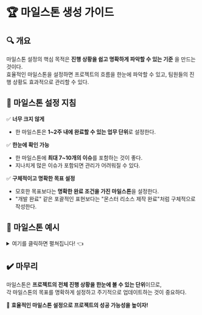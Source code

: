 # 🏆 마일스톤 생성 가이드

## 🔍 개요  
마일스톤 설정의 핵심 목적은 **진행 상황을 쉽고 명확하게 파악할 수 있는 기준** 을 만드는 것이다.  
효율적인 마일스톤을 설정하면 프로젝트의 흐름을 한눈에 파악할 수 있고, 팀원들의 진행 상황도 효과적으로 관리할 수 있다.

## 🎯 마일스톤 설정 지침  

✅ **너무 크지 않게**  
- 한 마일스톤은 **1~2주 내에 완료할 수 있는 업무 단위**로 설정한다.  

✅ **한눈에 확인 가능**  
- 한 마일스톤에 **최대 7~10개의 이슈**를 포함하는 것이 좋다.  
- 지나치게 많은 이슈가 포함되면 관리가 어려워질 수 있다.  

✅ **구체적이고 명확한 목표 설정**  
- 모호한 목표보다는 **명확한 완료 조건을 가진 마일스톤**을 설정한다.  
- "개발 완료" 같은 포괄적인 표현보다는 "몬스터 리소스 제작 완료"처럼 구체적으로 작성한다.  

## 📝 마일스톤 예시

<details>
<summary>여기를 클릭하면 펼쳐집니다! 👈</summary

### 🚀 1. 기획 단계  
#### 🚀 마일스톤 1: 핵심 게임 컨셉 확정 (1주)
- 메인 플레이 방식 문서화 (타이쿤/디펜스 시스템 개요 작성)
- 자원 및 경제 시스템 개요 확정 (생산, 소비, 업그레이드 방식 정의)
- 플레이어 목표 및 성장 방식 결정
- 코어 루프 정리 (게임 흐름 다이어그램 제작)

#### 🚀 마일스톤 2: 콘텐츠 상세 기획 완료 (1~2주)
- 몬스터 및 적 유닛 디자인 가이드라인 작성
- 스테이지별 진행 방식 및 웨이브 설계 문서 완성
- 업그레이드 및 성장 시스템 세부 문서 작성
- 재화 및 보상 시스템 기획 완료

#### 🚀 마일스톤 3: UI/UX 기획 확정 (1주)
- UI 구조 및 기본 레이아웃 확정 (와이어프레임 제작)
- 화면 전환 흐름 정의 및 UX 동선 설계
- 주요 인터랙션 (버튼, 피드백 애니메이션 등) 문서화
- 타워/생산 요소 UI 디자인 가이드라인 작성

### 🎨 2. 아트 제작 단계
#### 🎨 마일스톤 4: 배경 아트 1차 완성 (1주)
- 기본 타일 디자인 (필드, 도로, 장애물) 제작
- 스테이지별 배경 콘셉트 확정 및 기본 배경 제작
- UI 기본 아이콘 및 버튼 디자인 완료

#### 🎨 마일스톤 5: 몬스터 및 적 리소스 제작 (1~2주)
- 일반 몬스터 5종 (애니메이션 포함) 제작 완료
- 보스 몬스터 1종 (애니메이션 포함) 제작 완료
- 타워 및 생산 시설 디자인 완료

#### 🎨 마일스톤 6: 애니메이션 및 VFX 제작 (1주)
- 타워 공격 애니메이션 3종 제작
- 적 유닛 피격 애니메이션 3종 제작
- 자원 획득/업그레이드 효과 (VFX) 제작 완료
- 버튼 클릭 및 피드백 애니메이션 적용

### 💻 3. 프로그래밍 구현 단계
#### 💻 마일스톤 7: 시스템 구조 설계 및 기본 구현 (1주)
- 게임 데이터 저장/로드 시스템 구축 (세이브/로드 기능)
- 인풋 매니저 개발 완료 (터치 및 클릭 조작 처리)
- UI 기본 기능 구현 (버튼 인터랙션, 메뉴 전환 등)

#### 💻 마일스톤 8: 인게임 기능 개발 완료 (1~2주)
- 기본 타워 배치 및 공격 시스템 구현
- 적 유닛 이동 및 웨이브 시스템 적용
- 플레이어 성장 시스템 (레벨업, 업그레이드) 적용
- 보상 시스템 (자원 획득, 성장 반영) 구현

#### 💻 마일스톤 9: UI/UX 프로그래밍 및 최적화 (1주)
- UI 애니메이션 및 전환 효과 적용
- 게임 HUD 개발 (자원 표시, 스테이지 진행 상태 UI)
- 툴팁 및 가이드 시스템 적용

### 🎵 4. 사운드/이펙트 단계
#### 🎵 마일스톤 10: 배경음악(BGM) 제작 완료 (1주)
- 메인 화면 및 스테이지 BGM 제작 완료
- 웨이브 진행 시 긴장감을 높이는 음악 추가
- 배경음과 효과음의 볼륨 밸런싱 완료

#### 🎵 마일스톤 11: 효과음(SFX) 제작 및 적용 완료 (1주)
- 타워 공격 및 적 피격 효과음 적용
- 버튼 및 UI 인터랙션 사운드 추가
- 주요 이벤트 (승리, 패배, 업그레이드) 효과음 적용

### 🛠 5. QA 및 출시 준비
#### 🛠 마일스톤 12: 알파 테스트 완료 (1주)
- 내부 플레이 테스트 진행 및 주요 버그 수정
- 기본 밸런스 조정 (웨이브, 적 강도, 자원 획득량)
- UI/UX 개선 피드백 반영

#### 🛠 마일스톤 13: 베타 테스트 및 피드백 반영 (1~2주)
- 외부 테스터 피드백 수집 및 반영
- 게임 최적화 (FPS 유지, 로딩 속도 개선)
- 튜토리얼 시스템 최종 점검 및 수정

#### 🛠 마일스톤 14: 릴리즈 준비 완료 (1주)
- 최종 QA 및 크래시 테스트 완료
- 마켓 출시 준비 (스토어 페이지 디자인, 스크린샷 제작)
- 정식 버전 배포 및 라이브 운영 개시

</details>

## ✔️ 마무리  
마일스톤은 **프로젝트의 전체 진행 상황을 한눈에 볼 수 있는 단위**이므로,  
각 마일스톤의 목표를 명확하게 설정하고 주기적으로 업데이트하는 것이 중요하다.  

🚀 **효율적인 마일스톤 설정으로 프로젝트의 성공 가능성을 높이자!**